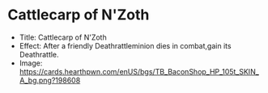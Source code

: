 # Cattlecarp of N'Zoth
- Title:  Cattlecarp of N'Zoth
- Effect:  After a friendly Deathrattleminion dies in combat,gain its Deathrattle.
- Image:  https://cards.hearthpwn.com/enUS/bgs/TB_BaconShop_HP_105t_SKIN_A_bg.png?198608
